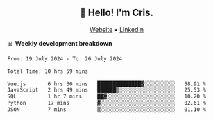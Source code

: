
<h2 align="center">👋 Hello! I'm Cris.</h2>
<p align="center">
  <a href="https://www.criscunas.dev">Website</a> •
  <a href="https://www.linkedin.com/in/cristophercunas/">LinkedIn</a> 
</p>


📊 **Weekly development breakdown**
<!--START_SECTION:waka-->

```txt
From: 19 July 2024 - To: 26 July 2024

Total Time: 10 hrs 59 mins

Vue.js       6 hrs 30 mins   ██████████████▓░░░░░░░░░░   58.91 %
JavaScript   2 hrs 49 mins   ██████▒░░░░░░░░░░░░░░░░░░   25.53 %
SQL          1 hr 7 mins     ██▓░░░░░░░░░░░░░░░░░░░░░░   10.20 %
Python       17 mins         ▓░░░░░░░░░░░░░░░░░░░░░░░░   02.61 %
JSON         7 mins          ▒░░░░░░░░░░░░░░░░░░░░░░░░   01.10 %
```

<!--END_SECTION:waka-->
